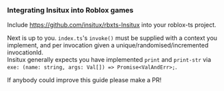 ### Integrating Insitux into Roblox games

Include https://github.com/insitux/rbxts-Insitux into your roblox-ts project.

Next is up to you. `index.ts`'s `invoke()` must be supplied with a context you implement, and per invocation given a unique/randomised/incremented invocationId.  
Insitux generally expects you have implemented `print` and `print-str` via `exe: (name: string, args: Val[]) => Promise<ValAndErr>;`.

If anybody could improve this guide please make a PR!